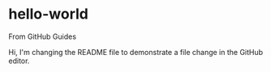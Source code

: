 # hello-world
From GitHub Guides

Hi, I'm changing the README file to demonstrate a file change in the GitHub editor.

